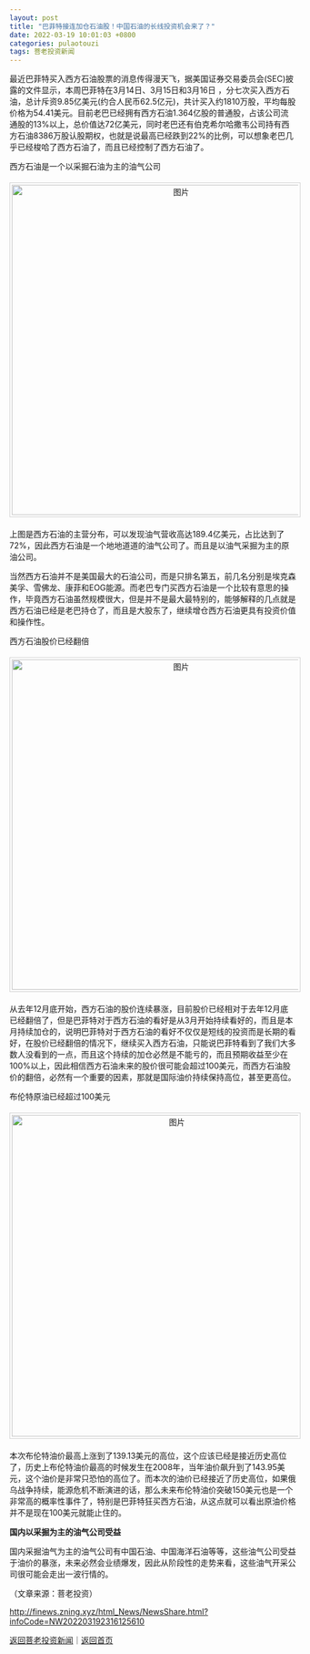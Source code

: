 ```yaml
---
layout: post
title: "巴菲特接连加仓石油股！中国石油的长线投资机会来了？"
date: 2022-03-19 10:01:03 +0800
categories: pulaotouzi
tags: 菩老投资新闻
---
```

<p>最近巴菲特买入西方石油股票的消息传得漫天飞，据美国证券交易委员会(SEC)披露的文件显示，本周巴菲特在3月14日、3月15日和3月16日 ，分七次买入西方石油，总计斥资9.85亿美元(约合人民币62.5亿元)，共计买入约1810万股，平均每股价格为54.41美元。目前老巴已经拥有西方石油1.364亿股的普通股，占该公司流通股的13%以上，总价值达72亿美元，同时老巴还有伯克希尔哈撒韦公司持有西方石油8386万股认股期权，也就是说最高已经跌到22%的比例，可以想象老巴几乎已经梭哈了西方石油了，而且已经控制了西方石油了。</p>
 <p>西方石油是一个以采掘石油为主的油气公司</p><center><img src="https://dfscdn.dfcfw.com/download/D25633844607789620857_w640h221.jpg" alt="图片" width="580" style="border:#d1d1d1 1px solid;padding:3px;margin:5px 0;" /></center>
 <p>上图是西方石油的主营分布，可以发现油气营收高达189.4亿美元，占比达到了72%，因此西方石油是一个地地道道的油气公司了。而且是以油气采掘为主的原油公司。</p>
 <p>当然西方石油并不是美国最大的石油公司，而是只排名第五，前几名分别是埃克森美孚、雪佛龙、康菲和EOG能源。而老巴专门买西方石油是一个比较有意思的操作，毕竟西方石油虽然规模很大，但是并不是最大最特别的，能够解释的几点就是西方石油已经是老巴持仓了，而且是大股东了，继续增仓西方石油更具有投资价值和操作性。</p>
 <p>西方石油股价已经翻倍</p><center><img src="https://dfscdn.dfcfw.com/download/D25694418926131317944_w640h487.jpg" alt="图片" width="580" style="border:#d1d1d1 1px solid;padding:3px;margin:5px 0;" /></center>
 <p>从去年12月底开始，西方石油的股价连续暴涨，目前股价已经相对于去年12月底已经翻倍了，但是巴菲特对于西方石油的看好是从3月开始持续看好的，而且是本月持续加仓的，说明巴菲特对于西方石油的看好不仅仅是短线的投资而是长期的看好，在股价已经翻倍的情况下，继续买入西方石油，只能说巴菲特看到了我们大多数人没看到的一点，而且这个持续的加仓必然是不能亏的，而且预期收益至少在100%以上，因此相信西方石油未来的股价很可能会超过100美元，而西方石油股价的翻倍，必然有一个重要的因素，那就是国际油价持续保持高位，甚至更高位。</p>
 <p>布伦特原油已经超过100美元</p><center><img src="https://dfscdn.dfcfw.com/download/D25677823959041604776_w565h497.jpg" alt="图片" width="565" style="border:#d1d1d1 1px solid;padding:3px;margin:5px 0;" /></center>
 <p>本次布伦特油价最高上涨到了139.13美元的高位，这个应该已经是接近历史高位了，历史上布伦特油价最高的时候发生在2008年，当年油价飙升到了143.95美元，这个油价是非常只恐怕的高位了。而本次的油价已经接近了历史高位，如果俄乌战争持续，能源危机不断演进的话，那么未来布伦特油价突破150美元也是一个非常高的概率性事件了，特别是巴菲特狂买西方石油，从这点就可以看出原油价格并不是现在100美元就能止住的。</p>
 <p><strong>国内以采掘为主的油气公司受益</strong></p>
 <p>国内采掘油气为主的油气公司有中国石油、中国海洋石油等等，这些油气公司受益于油价的暴涨，未来必然会业绩爆发，因此从阶段性的走势来看，这些油气开采公司很可能会走出一波行情的。</p><p class="em_media">（文章来源：菩老投资）</p>

<http://finews.zning.xyz/html_News/NewsShare.html?infoCode=NW202203192316125610>

[返回菩老投资新闻](//finews.withounder.com/category/pulaotouzi.html)｜[返回首页](//finews.withounder.com/)